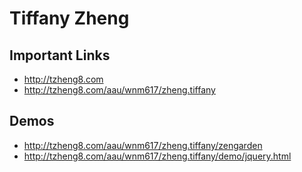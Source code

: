# Tiffany Zheng

## Important Links

- http://tzheng8.com
- http://tzheng8.com/aau/wnm617/zheng.tiffany

## Demos

- http://tzheng8.com/aau/wnm617/zheng.tiffany/zengarden
- http://tzheng8.com/aau/wnm617/zheng.tiffany/demo/jquery.html